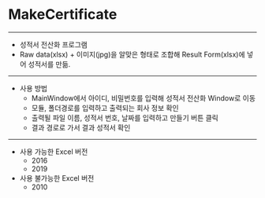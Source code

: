 # MakeCertificate
---
* 성적서 전산화 프로그램
* Raw data(xlsx) + 이미지(jpg)을 알맞은 형태로 조합해 Result Form(xlsx)에 넣어 성적서를 만듦.
---
* 사용 방법
  * MainWindow에서 아이디, 비밀번호를 입력해 성적서 전산화 Window로 이동
  * 모듈, 폴더경로를 입력하고 출력되는 회사 정보 확인
  * 출력될 파일 이름, 성적서 번호, 날짜를 입력하고 만들기 버튼 클릭
  * 결과 경로로 가서 결과 성적서 확인
---
* 사용 가능한 Excel 버전
  * 2016
  * 2019
* 사용 불가능한 Excel 버전
  * 2010
